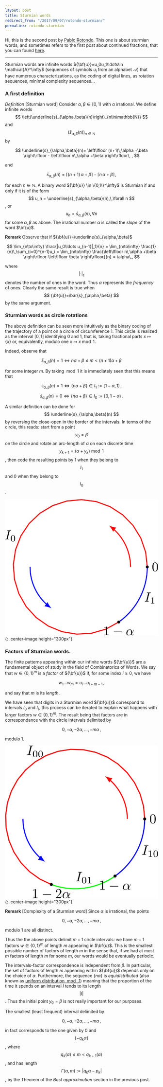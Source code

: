 ```yaml
---
layout: post
title: Sturmian words 
redirect_from: "/2017/09/07/rotondo-sturmian/"
permalink: rotondo-sturmian
---
```


Hi, this is the second post by [Pablo Rotondo](https://www.irif.fr/users/rotondo/index).
This one is about sturmian words, and sometimes refers to the first post about 
continued fractions, that you can found [here](https://semidoc.github.io/rotondo-fractions).


-----

Sturmian words are infinite words ${\bf{u}}=u_0u_1\ldots\in \mathcal{A}^\infty$ 
(sequences of symbols $u_i$ from an alphabet $\mathcal{A}$) that have numerous 
characterizations, as the coding of digital lines, as rotation sequences, minimal 
complexity sequences...  

### A first definition
*Definition* [Sturmian word]
Consider $\alpha,\beta \in [0,1)$ with $\alpha$ irrational. We define infinite words
$$
\left(\underline{s}_{\alpha,\beta}(n)\right)_{n\in\mathbb{N}}
$$ 
and 
$$
\left(\bar{s}_{\alpha,\beta}(n)\right)_{n\in\mathbb{N}}
$$ 
by

$$
 \underline{s}_{\alpha,\beta}(n)= \left\lfloor (n+1)\,\alpha +\beta \right\rfloor - \left\lfloor n\,\alpha +\beta \right\rfloor\, ,
$$

and

$$
 \bar{s}_{\alpha,\beta}(n)= \left\lceil (n+1)\,\alpha +\beta \right\rceil - \left\lceil n\,\alpha +\beta \right\rceil\,,
$$

for each $n\in \mathbb{N}$. A binary word ${\bf{u}} \in \{0,1\}^\infty$ is 
Sturmian if and only if it is of the form 
$$
u_n = \underline{s}_{\alpha,\beta}(n),\,\forall n
$$,
or 
$$
u_n = \bar{s}_{\alpha,\beta}(n),\,\forall n
$$ 
for some $\alpha,\beta$ as above. The irrational number $\alpha$ is called the 
*slope* of the word $\bf{u}$.


**Remark** Observe that if ${\bf{u}}=\underline{s}_{\alpha,\beta}$

$$
\lim_{n\to\infty} \frac{|u_0\ldots u_{n-1}|_1}{n} = \lim_{n\to\infty} \frac{1}{n}\,\sum_{i=0}^{n-1}u_i = \lim_{n\to\infty} \frac{\left\lfloor n\,\alpha +\beta \right\rfloor-\left\lfloor \beta \right\rfloor}{n} = \alpha\,,
$$

where 
$$
|\cdot|_1
$$
denotes the number of ones in the word. Thus $\alpha$ represents the *frequency* 
of ones. Clearly the same result is true when 
$$
{\bf{u}}=\bar{s}_{\alpha,\beta}
$$ 
by the same argument. 

### Sturmian words as circle rotations 
The above definition can be seen more intuitively as the binary coding of the 
trajectory of a point on a circle of circumference $1$. This circle is realized 
as the interval $[0,1]$ identifying $0$ and $1$, that is, taking fractional 
parts $x\mapsto \{x\}$ or, equivalently, modulo one $x\mapsto x \bmod 1$.

Indeed, observe that

$$
\bar{s}_{\alpha,\beta}(n)=   1 \Longleftrightarrow n\alpha + \beta \leq m < (n+1)\alpha + \beta 
$$

for some integer $m$. By taking $\bmod 1$ it is immediately seen that this means 
that

$$
\bar{s}_{\alpha,\beta}(n)  = 1 \Longleftrightarrow \{n\alpha + \beta\} \in I_1  := [1-\alpha,1)\,,
$$

$$
\bar{s}_{\alpha,\beta}(n)  = 0 \Longleftrightarrow \{n\alpha + \beta\} \in I_0  := [0,1-\alpha)\,.
$$

A similar definition can be done for 
$$
\underline{s}_{\alpha,\beta}(n)
$$ 
by reversing the close-open in the border of the intervals. In terms of the 
circle, this reads: start from a point 
$$
y_0=\beta
$$ 
on the circle and rotate an arc-length of $\alpha$ on each discrete time 
$$
y_{k+1} = (\alpha + y_k)\bmod 1
$$, 
then code the resulting points by $1$ when they belong to 
$$
I_1
$$ 
and 
$0$ when they belong to 
$$ 
I_0
$$.

![](assets/rotondo_plot4.png){: .center-image height="300px"}

### Factors of Sturmian words.

The finite patterns appearing within our infinite words ${\bf{u}}$ are a 
fundamental object of study in the field of Combinatorics of Words. We say that 
$w\in \{0,1\}^m$ is a _factor_ of ${\bf{u}}$ if, for some index $i\geq 0$, we have 

$$ 
w_1\ldots w_m = u_i \ldots u_{i+m-1}\,, 
$$ 

and say that $m$ is its *length*.

We have seen that digits in a Sturmian word ${\bf{u}}$ correspond to intervals 
$I_0$ and $I_1$, this process can be iterated to explain what happens with 
larger factors $w\in \{0,1\}^m$. The result being that factors are in 
correspondance with the circle intervals delimited by

$$
0,-\alpha,-2\alpha,\ldots,-m\alpha\,,
$$

modulo $1$. 

![](assets/rotondo_plot3.png){: .center-image height="300px"}

**Remark** [Complexity of a Sturmian word]
Since $\alpha$ is irrational, the points

$$
0,-\alpha,-2\alpha,\ldots,-m\alpha\,,
$$

modulo $1$ are all distinct.

Thus the the above points delimit $m+1$ circle intervals: we have $m+1$ factors 
$w\in \{0,1\}^m$ of length $m$ appearing in $\bf{u}$. This is the smallest 
possible number of factors of length $m$ in the sense that, if we had at most 
$m$ factors of length $m$ for some $m$, our words would be eventually periodic.

The intervals-factor correspondence is independent from $\beta$. In particular, 
the set of factors of length $m$ appearing within ${\bf{u}}$ depends only on the 
choice of $\alpha$. Furthermore, the sequence $\{n\alpha\}$ is *equidistributed* 
(also known as [uniform distribution $\bmod. 1$](https://en.wikipedia.org/wiki/Equidistributed_sequence)) 
meaning that the proportion of the time it spends on an interval $I$ tends to 
its length 
$$
\left| I \right|
$$. 
Thus the initial point $y_0=\beta$ is not really important for our purposes.


The smallest (least frequent) interval delimited by 

$$
0,-\alpha,-2\alpha,\ldots,-m\alpha\,,
$$ 

in fact corresponds to the one given by $0$ and 
$$
\{-q_k\alpha\}
$$, 
where 
$$ 
q_k(\alpha)\leq m < q_{k+1}(\alpha)
$$, 
and has length 
$$
\Gamma(\alpha,m) := |q_k \alpha - p_k|
$$, 
by the Theorem of the *Best approximation* section in the previous post.
